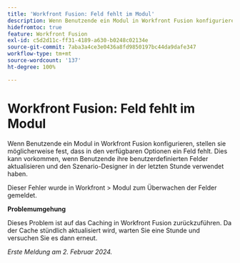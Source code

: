 ```yaml
---
title: 'Workfront Fusion: Feld fehlt im Modul'
description: Wenn Benutzende ein Modul in Workfront Fusion konfigurieren, stellen sie möglicherweise fest, dass in den verfügbaren Optionen ein Feld fehlt. Dies kann vorkommen, wenn Benutzende ihre benutzerdefinierten Felder aktualisieren und den Szenario-Designer in der letzten Stunde verwendet haben.
hidefromtoc: true
feature: Workfront Fusion
exl-id: c5d2d11c-ff31-4189-a630-b0248c02134e
source-git-commit: 7aba3a4ce3e0436a8fd9850197bc44da9dafe347
workflow-type: tm+mt
source-wordcount: '137'
ht-degree: 100%

---
```


# Workfront Fusion: Feld fehlt im Modul

Wenn Benutzende ein Modul in Workfront Fusion konfigurieren, stellen sie möglicherweise fest, dass in den verfügbaren Optionen ein Feld fehlt. Dies kann vorkommen, wenn Benutzende ihre benutzerdefinierten Felder aktualisieren und den Szenario-Designer in der letzten Stunde verwendet haben.

Dieser Fehler wurde in Workfront > Modul zum Überwachen der Felder gemeldet.

**Problemumgehung**

Dieses Problem ist auf das Caching in Workfront Fusion zurückzuführen. Da der Cache stündlich aktualisiert wird, warten Sie eine Stunde und versuchen Sie es dann erneut.

_Erste Meldung am 2. Februar 2024._
